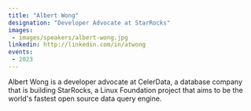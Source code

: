 ```yaml
---
title: "Albert Wong"
designation: "Developer Advocate at StarRocks"
images:
 - images/speakers/albert-wong.jpg
linkedin: http://linkedin.com/in/atwong
events:
 - 2023
---
```


Albert Wong is a developer advocate at CelerData, a database company that is building StarRocks, a Linux Foundation project that aims to be the world's fastest open source data query engine.